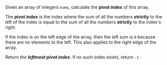 Given an array of integers <code>nums</code>, calculate the **pivot index** of this array.

The **pivot index** is the index where the sum of all the numbers **strictly** to the left of the index is equal to the sum of all the numbers **strictly** to the index's right.

If the index is on the left edge of the array, then the left sum is <code>0</code> because there are no elements to the left. This also applies to the right edge of the array.

Return <em>the **leftmost pivot index**</em>. If no such index exists, return <code>-1</code>
.